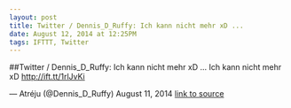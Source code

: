 ```yaml
---
layout: post
title: Twitter / Dennis_D_Ruffy: Ich kann nicht mehr xD ...
date: August 12, 2014 at 12:25PM
tags: IFTTT, Twitter
---
```

##Twitter / Dennis_D_Ruffy: Ich kann nicht mehr xD ...
Ich kann nicht mehr xD http://ift.tt/1rlJvKi

— Atréju (@Dennis_D_Ruffy) August 11, 2014
[link to source](http://ift.tt/XZQMXV) 
